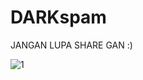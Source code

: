 # DARKspam
JANGAN LUPA SHARE GAN :)

![1](https://user-images.githubusercontent.com/49472584/75246495-77203600-5802-11ea-977f-a2f884432c5a.jpg)
